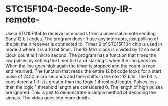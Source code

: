# STC15F104-Decode-Sony-IR-remote-
Use a STC15F104 to receive commands from a universal remote sending Sony 12 bit codes. The program doesn't use any interrupts, just polliing of the pin the ir receiver is connected to. Timer 0 of STC15F104 chip is used in mode 0 where it is a 16 bit timer. The 12 Mhz clock is divided by 12 so each clock count is 1 micro second. The program has a function that times the low pulses by setting the timer to 0 and starting it when the line goes low. When the line goes high again the timer is stopped and the count is read and returned. The function that reads the entire 12 bit code looks for a start pulse of 2400 micro seconds and then shifts in the next 12 bits. The bit is considered a 1 if it is greater than the logic 1 threshold length. Pulses less than the logic 1 threshold length are considered 0. The length of high pulses are ignored. This is just to demonstrate a simple method of decoding the signals. The video goes into more depth.
